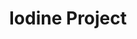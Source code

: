---
title: Iodine Project
layout: blocks.html
big_hero:
    image: './../../assets/img/logo.svg'
    header: 'I am simple hero section'
    caption: 'I am simple hero section with icon and button'
    button:
        text: 'Button text'
        url: '#'
big_hero2:
    header: 'I am also hero section'
    caption: 'I am simple hero section without icon and button.'
text_section:
    header: 'I am text section'
    paragraphs:
        - paragraph: 'I am paragraph'
        - paragraph: 'Me too'
        - paragraph: 'I am also a paragraph'
gallery_section:
    header: 'I am gallery section'
    paragraphs:
        - paragraph: 'I can contain multiple lines of text'
        - paragraph: 'And any number of images'
        - paragraph: 'And it is all optional'
    images:
        - image: './../../assets/img/gear.svg'
        - image: './../../assets/img/gear.svg'
        - image: './../../assets/img/gear.svg'
two_figures:
    header: 'Two figures'
    caption: 'I am grid with two figures'
    figures:
        - figure:
            image: './../../assets/img/gear.svg'
            title: 'Title1'
            caption: 'Caption1'
        - figure:
            image: './../../assets/img/gear.svg'
            title: 'Title2'
            caption: 'Caption2'
        - figure:
            image: './../../assets/img/gear.svg'
            title: 'Title4'
            caption: 'Caption4'
        - figure:
            title: 'Title4'
            caption: 'Also available without image'
two_figures_vert:
    header: 'Two figures vertical'
    caption: 'I am grid with two figures with image above text'
    figures:
        - figure:
            image: './../../assets/img/gear.svg'
            title: 'Title1'
            caption: 'Caption1'
        - figure:
            image: './../../assets/img/gear.svg'
            title: 'Title2'
            caption: 'Caption2'
        - figure:
            image: './../../assets/img/gear.svg'
            title: 'Title3'
            caption: 'Caption3'
        - figure:
            image: './../../assets/img/gear.svg'
            title: 'Title4'
            caption: 'Also available without image'
three_figures:
    header: 'Three figures'
    caption: 'I am grid with three figures'
    figures:
        - figure:
            image: './../../assets/img/gear.svg'
            title: 'Title1'
            caption: 'Caption1'
        - figure:
            image: './../../assets/img/gear.svg'
            title: 'Title2'
            caption: 'Caption2'
        - figure:
            image: './../../assets/img/gear.svg'
            title: 'Title3'
            caption: 'Caption3'
three_figures_vert:
    header: 'Three figures vertical'
    caption: 'I am grid with three figures with image above text'
    figures:
        - figure:
            image: './../../assets/img/gear.svg'
            title: 'Title1'
            caption: 'Caption1'
        - figure:
            image: './../../assets/img/gear.svg'
            title: 'Title2'
            caption: 'Caption2'
        - figure:
            image: './../../assets/img/gear.svg'
            title: 'Title3'
            caption: 'Caption3'
four_figures:
    header: 'Four figures'
    caption: 'I am grid with four figures with'
    figures:
        - figure:
            image: './../../assets/img/gear.svg'
            title: 'Title1'
            caption: 'Caption1'
        - figure:
            image: './../../assets/img/gear.svg'
            title: 'Title2'
            caption: 'Caption2'
        - figure:
            image: './../../assets/img/gear.svg'
            title: 'Title3'
            caption: 'Caption3'
        - figure:
            image: './../../assets/img/gear.svg'
            title: 'Title4'
            caption: 'Also available without image'
four_figures_vert:
    header: 'Four figures vertical'
    caption: 'I am grid with four figures with image above text'
    figures:
        - figure:
            image: './../../assets/img/gear.svg'
            title: 'Title1'
            caption: 'Caption1'
        - figure:
            image: './../../assets/img/gear.svg'
            title: 'Title2'
            caption: 'Caption2'
        - figure:
            image: './../../assets/img/gear.svg'
            title: 'Title3'
            caption: 'Caption3'
        - figure:
            image: './../../assets/img/gear.svg'
            title: 'Title4'
            caption: 'Also available without image'
call_to_action:
    image: './../../assets/img/gear.svg'
    title: 'Call to action'
    caption: 'I am caption to call to action'
    input_placeholder: 'Input placeholder'
    link: '#'
    button_text: 'Button text'
    call_caption: 'Call here'
    phone: '8 (800) 555-35-35'
    call_subcaption: 'Call subcaption'    
---